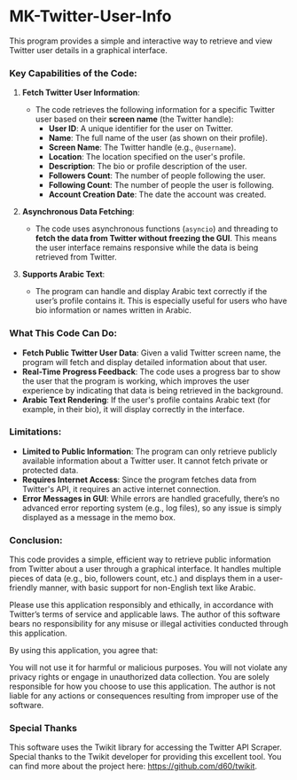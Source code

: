 # MK-Twitter-User-Info
 This program provides a simple and interactive way to retrieve and view Twitter user details in a graphical interface.

### Key Capabilities of the Code:

1. **Fetch Twitter User Information**:
   - The code retrieves the following information for a specific Twitter user based on their **screen name** (the Twitter handle):
     - **User ID**: A unique identifier for the user on Twitter.
     - **Name**: The full name of the user (as shown on their profile).
     - **Screen Name**: The Twitter handle (e.g., `@username`).
     - **Location**: The location specified on the user's profile.
     - **Description**: The bio or profile description of the user.
     - **Followers Count**: The number of people following the user.
     - **Following Count**: The number of people the user is following.
     - **Account Creation Date**: The date the account was created.

2. **Asynchronous Data Fetching**:
   - The code uses asynchronous functions (`asyncio`) and threading to **fetch the data from Twitter without freezing the GUI**. This means the user interface remains responsive while the data is being retrieved from Twitter.
   
3. **Supports Arabic Text**:
   - The program can handle and display Arabic text correctly if the user’s profile contains it. This is especially useful for users who have bio information or names written in Arabic.

### What This Code Can Do:
- **Fetch Public Twitter User Data**: Given a valid Twitter screen name, the program will fetch and display detailed information about that user.
- **Real-Time Progress Feedback**: The code uses a progress bar to show the user that the program is working, which improves the user experience by indicating that data is being retrieved in the background.
- **Arabic Text Rendering**: If the user's profile contains Arabic text (for example, in their bio), it will display correctly in the interface.

### Limitations:
- **Limited to Public Information**: The program can only retrieve publicly available information about a Twitter user. It cannot fetch private or protected data.
- **Requires Internet Access**: Since the program fetches data from Twitter's API, it requires an active internet connection.
- **Error Messages in GUI**: While errors are handled gracefully, there’s no advanced error reporting system (e.g., log files), so any issue is simply displayed as a message in the memo box.

### Conclusion:
This code provides a simple, efficient way to retrieve public information from Twitter about a user through a graphical interface. It handles multiple pieces of data (e.g., bio, followers count, etc.) and displays them in a user-friendly manner, with basic support for non-English text like Arabic.

Please use this application responsibly and ethically, in accordance with Twitter’s terms of service and applicable laws. The author of this software bears no responsibility for any misuse or illegal activities conducted through this application.

By using this application, you agree that:

You will not use it for harmful or malicious purposes.
You will not violate any privacy rights or engage in unauthorized data collection.
You are solely responsible for how you choose to use this application.
The author is not liable for any actions or consequences resulting from improper use of the software.

### Special Thanks
This software uses the Twikit library for accessing the Twitter API Scraper. Special thanks to the Twikit developer for providing this excellent tool. You can find more about the project here: https://github.com/d60/twikit.